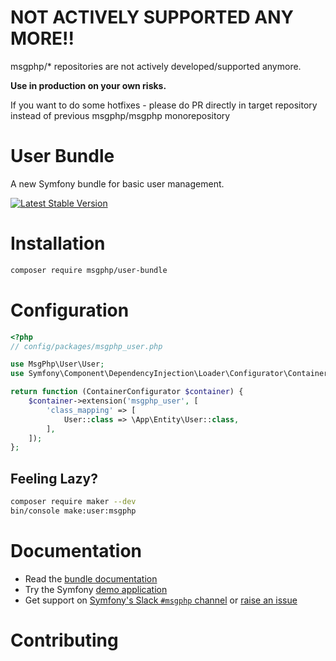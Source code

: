 # NOT ACTIVELY SUPPORTED ANY MORE!!

msgphp/* repositories are not actively developed/supported anymore.

**Use in production on your own risks.**

If you want to do some hotfixes - please do PR directly in target repository instead of previous msgphp/msgphp  monorepository

# User Bundle

A new Symfony bundle for basic user management.

[![Latest Stable Version][packagist:img]][packagist]

# Installation

```bash
composer require msgphp/user-bundle
```

# Configuration

```php
<?php
// config/packages/msgphp_user.php

use MsgPhp\User\User;
use Symfony\Component\DependencyInjection\Loader\Configurator\ContainerConfigurator;

return function (ContainerConfigurator $container) {
    $container->extension('msgphp_user', [
        'class_mapping' => [
            User::class => \App\Entity\User::class,
        ],
    ]);
};
```

## Feeling Lazy?

```bash
composer require maker --dev
bin/console make:user:msgphp
```

# Documentation

- Read the [bundle documentation](https://msgphp.github.io/docs/cookbook/user-bundle/installation/)
- Try the Symfony [demo application](https://github.com/msgphp/symfony-demo-app)
- Get support on [Symfony's Slack `#msgphp` channel](https://symfony.com/slack-invite) or [raise an issue](https://github.com/msgphp/msgphp/issues/new)

# Contributing

[packagist]: https://packagist.org/packages/msgphp/user-bundle
[packagist:img]: https://img.shields.io/packagist/v/msgphp/user-bundle.svg?style=flat-square
